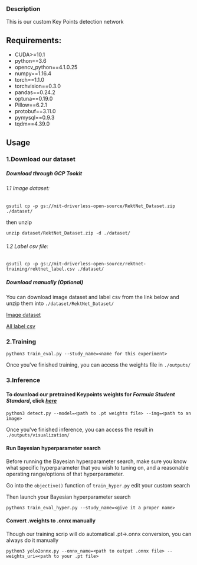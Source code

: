 ### Description

This is our custom Key Points detection network

## Requirements:

* CUDA>=10.1
* python==3.6
* opencv_python==4.1.0.25
* numpy==1.16.4
* torch==1.1.0
* torchvision==0.3.0
* pandas==0.24.2
* optuna==0.19.0
* Pillow==6.2.1
* protobuf==3.11.0
* pymysql==0.9.3
* tqdm==4.39.0

## Usage
### 1.Download our dataset

##### Download through GCP Tookit
###### 1.1 Image dataset:
```
gsutil cp -p gs://mit-driverless-open-source/RektNet_Dataset.zip ./dataset/
```
then unzip 
```
unzip dataset/RektNet_Dataset.zip -d ./dataset/
```
###### 1.2 Label csv file:
```
gsutil cp -p gs://mit-driverless-open-source/rektnet-training/rektnet_label.csv ./dataset/
```

##### Download manually (Optional)
You can download image dataset and label csv from the link below and unzip them into `./dataset/RektNet_Dataset/` 

[Image dataset](https://storage.cloud.google.com/mit-driverless-open-source/RektNet_Dataset.zip?authuser=1)

[All label csv](https://storage.cloud.google.com/mit-driverless-open-source/rektnet-training/rektnet_label.csv?authuser=1)

### 2.Training

```
python3 train_eval.py --study_name=<name for this experiment>
```

Once you've finished training, you can access the weights file in `./outputs/`

### 3.Inference

#### To download our pretrained Keypoints weights for *Formula Student Standard*, click ***[here](https://storage.googleapis.com/mit-driverless-open-source/pretrained_kpt.pt)***


```
python3 detect.py --model=<path to .pt weights file> --img=<path to an image>
```

Once you've finished inference, you can access the result in `./outputs/visualization/`

#### Run Bayesian hyperparameter search

Before running the Bayesian hyperparameter search, make sure you know what specific hyperparameter that you wish to tuning on, and a reasonable operating range/options of that hyperparameter.

Go into the `objective()` function of `train_hyper.py` edit your custom search

Then launch your Bayesian hyperparameter search
```
python3 train_eval_hyper.py --study_name=<give it a proper name>
```

#### Convert .weights to .onnx manually

Though our training scrip will do automatical .pt->.onnx conversion, you can always do it manually
```
python3 yolo2onnx.py --onnx_name=<path to output .onnx file> --weights_uri=<path to your .pt file>
```